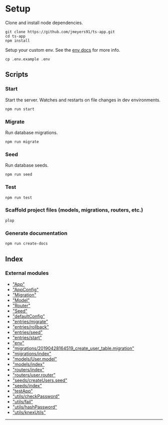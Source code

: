
Setup
=====

Clone and install node dependencies.

```
git clone https://github.com/jmeyers91/ts-app.git
cd ts-app
npm install
```

Setup your custom env. See the [env docs](docs/modules/_env_.md) for more info.

```
cp .env.example .env
```

Scripts
-------

### Start

Start the server. Watches and restarts on file changes in dev environments.

```
npm run start
```

### Migrate

Run database migrations.

```
npm run migrate
```

### Seed

Run database seeds.

```
npm run seed
```

### Test

```
npm run test
```

### Scaffold project files (models, migrations, routers, etc.)

```
plop
```

### Generate documentation

```
npm run create-docs
```

## Index

### External modules

* ["App"](modules/_app_.md)
* ["AppConfig"](modules/_appconfig_.md)
* ["Migration"](modules/_migration_.md)
* ["Model"](modules/_model_.md)
* ["Router"](modules/_router_.md)
* ["Seed"](modules/_seed_.md)
* ["defaultConfig"](modules/_defaultconfig_.md)
* ["entries/migrate"](modules/_entries_migrate_.md)
* ["entries/rollback"](modules/_entries_rollback_.md)
* ["entries/seed"](modules/_entries_seed_.md)
* ["entries/start"](modules/_entries_start_.md)
* ["env"](modules/_env_.md)
* ["migrations/20190428164519_create_user_table.migration"](modules/_migrations_20190428164519_create_user_table_migration_.md)
* ["migrations/index"](modules/_migrations_index_.md)
* ["models/User.model"](modules/_models_user_model_.md)
* ["models/index"](modules/_models_index_.md)
* ["routers/index"](modules/_routers_index_.md)
* ["routers/user.router"](modules/_routers_user_router_.md)
* ["seeds/createUsers.seed"](modules/_seeds_createusers_seed_.md)
* ["seeds/index"](modules/_seeds_index_.md)
* ["testApp"](modules/_testapp_.md)
* ["utils/checkPassword"](modules/_utils_checkpassword_.md)
* ["utils/fail"](modules/_utils_fail_.md)
* ["utils/hashPassword"](modules/_utils_hashpassword_.md)
* ["utils/knexUtils"](modules/_utils_knexutils_.md)

---

